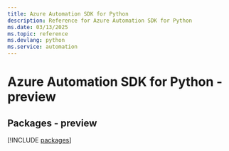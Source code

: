 ```yaml
---
title: Azure Automation SDK for Python
description: Reference for Azure Automation SDK for Python
ms.date: 03/13/2025
ms.topic: reference
ms.devlang: python
ms.service: automation
---
```

# Azure Automation SDK for Python - preview
## Packages - preview
[!INCLUDE [packages](automation-index.md)]